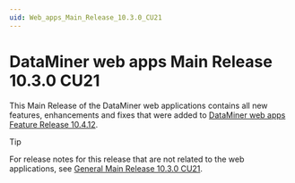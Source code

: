 ```yaml
---
uid: Web_apps_Main_Release_10.3.0_CU21
---
```


# DataMiner web apps Main Release 10.3.0 CU21

This Main Release of the DataMiner web applications contains all new features, enhancements and fixes that were added to [DataMiner web apps Feature Release 10.4.12](xref:Web_apps_Feature_Release_10.4.12).

> [!TIP]
> For release notes for this release that are not related to the web applications, see [General Main Release 10.3.0 CU21](xref:General_Main_Release_10.3.0_CU21).
